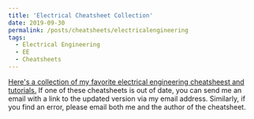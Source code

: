 ```yaml
---
title: 'Electrical Cheatsheet Collection'
date: 2019-09-30
permalink: /posts/cheatsheets/electricalengineering
tags:
  - Electrical Engineering
  - EE
  - Cheatsheets
---
```


[Here's a collection of my favorite electrical engineering cheatsheest and tutorials.](https://app.box.com/s/baxq5m6cd1covkimb2jj0berlshx2rbh) If one of these cheatsheets is out of date, you can send me an email with a link to the updated version via my email address. Similarly, if you find an error, please email both me and the author of the cheatsheet. 